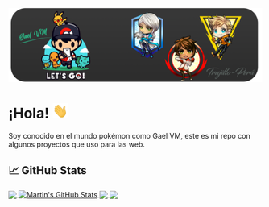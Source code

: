 
[![Header](https://raw.githubusercontent.com/GaelVM/GaelVM/main/readme_header.png "Header")](https://poketrux.com/)

# ¡Hola! <img src="https://raw.githubusercontent.com/GaelVM/GaelVM/main/wave.gif" width="30px" height="30px" />

Soy conocido en el mundo pokémon como Gael VM, este es mi repo con algunos proyectos que uso para las web.

## &#x1f4c8; GitHub Stats

<a href="https://raw.githubusercontent.com/GaelVM">
  <img align="center" src="https://github-readme-stats.vercel.app/api/top-langs/?username=GaelVM&hide=java,html,tex&title_color=ffffff&text_color=c9cacc&icon_color=2bbc8a&bg_color=1d1f21&langs_count=3" />
</a>
<a href="https://raw.githubusercontent.com/GaelVM">
  <img align="center" src="https://github-readme-stats.vercel.app/api?username=GaelVM&show_icons=true&line_height=27&count_private=true&title_color=ffffff&text_color=c9cacc&icon_color=2bbc8a&bg_color=1d1f21" alt="Martin's GitHub Stats" />
</a>

<a href="https://raw.githubusercontent.com/GaelVM">
  <img align="center" src="https://github-readme-stats.vercel.app/api/pin/?username=GaelVM&repo=DataGo&title_color=ffffff&text_color=c9cacc&icon_color=2bbc8a&bg_color=1d1f21" />
</a>


<a href="https://raw.githubusercontent.com/GaelVM">
  <img align="center" src="https://github-readme-stats.vercel.app/api/pin/?username=GaelVM&repo=DBImages&title_color=ffffff&text_color=c9cacc&icon_color=2bbc8a&bg_color=1d1f21" />
</a>    

<!-- links to your social media accounts -->

[1]: https://facebook.com/@ZGaelVM
[2]: https://youtube.com/@ZgaelVM

